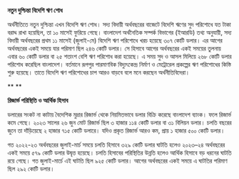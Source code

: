 **নতুন দুশ্চিন্তা বিদেশি ঋণ শোধ**

অর্থনীতিতে নতুন দুশ্চিন্তা এখন বিদেশি ঋণ শোধ। সদ্য বিদায়ী অর্থবছরের বাজেটে বিদেশি ঋণের সুদ পরিশোধে যত টাকা বরাদ্দ রাখা হয়েছিল, তা ১০ মাসেই ফুরিয়ে গেছে। বাংলাদেশ অর্থনৈতিক সম্পর্ক বিভাগের (ইআরডি) তথ্য অনুযায়ী, সদ্য বিদায়ী অর্থবছরের প্রথম ১১ মাসেই (জুলাই-মে) বিদেশি ঋণ পরিশোধে খরচ হয়েছে ৩০৭ কোটি ডলার। এর আগের অর্থবছরের একই সময়ে যার পরিমাণ ছিল ২৪৬ কোটি ডলার। সে হিসাবে আগের অর্থবছরের একই সময়ের তুলনায় এবার ৬০ কোটি ডলার বা ২৫ শতাংশ বেশি ঋণ পরিশোধ করা হয়েছে। এ সময় সুদ ও আসল মিলিয়ে ২৬৮ কোটি ডলার পরিশোধ করেছিল বাংলাদেশ। বর্তমানে রূপপুর পারমাণবিক বিদ্যুৎকেন্দ্র নির্মাণ ও মেট্রোরেল প্রকল্পের ঋণ পরিশোধের কিস্তি শুরু হয়েছে। তাতে বিদেশি ঋণ পরিশোধের চাপ আরও বাড়বে বলে মনে করছেন অর্থনীতিবিদেরা।

** **

**রিজার্ভ পরিস্থিতি ও আর্থিক হিসাব**

ডলারের সংকট না কাটায় বৈদেশিক মুদ্রার রিজার্ভ থেকে নিয়মিতভাবে ডলার বিক্রি করেছে বাংলাদেশ ব্যাংক। ফলে রিজার্ভ কমে গেছে। ২০২৩ সালের ২৬ জুন মোট রিজার্ভ ছিল ৩ হাজার ১১৪ কোটি ডলার বা ৩১ বিলিয়ন ডলার। চলতি বছরের জুনে তা দাঁড়িয়েছে ২ হাজার ৭১৫ কোটি ডলারে। যদিও প্রকৃত রিজার্ভ আরও কম, প্রায় ১ হাজার ৫০০ কোটি ডলার।

গত ২০২২-২৩ অর্থবছরের জুলাই-মার্চ সময়ে চলতি হিসাবে ৩২৯ কোটি ডলার ঘাটতি হলেও ২০২৩–২৪ অর্থবছরের একই সময়ে ৫৭৯ কোটি ডলার উদ্বৃত্ত হয়েছে। চলতি হিসাবের পরিস্থিতির উন্নতি হলেও আর্থিক হিসাবে বড় ধরনের ঘাটতি রয়ে গেছে। গত জুলাই-মার্চে এই ঘাটতি ছিল ৯২৫ কোটি ডলার। আগের অর্থবছরের একই সময়ে এ ঘাটতির পরিমাণ ছিল ২৯২ কোটি ডলার।
